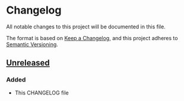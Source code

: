 # Changelog

All notable changes to this project will be documented in this file.

The format is based on [Keep a Changelog](https://keepachangelog.com/en/1.0.0/),
and this project adheres to [Semantic Versioning](https://semver.org/spec/v2.0.0.html).

## [Unreleased]

### Added

- This CHANGELOG file

[unreleased]: https://github.com/procurios/JsonRpc/compare/v1.0-beta...2.0

[v1.0-beta]: https://github.com/procurios/JsonRpc/releases/tag/v1.0-beta
